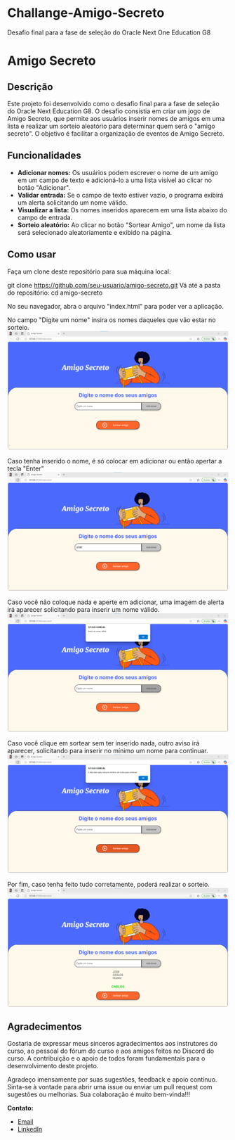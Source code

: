 # Challange-Amigo-Secreto
Desafio final para a fase de seleção do Oracle Next One Education G8

# Amigo Secreto

## Descrição
Este projeto foi desenvolvido como o desafio final para a fase de seleção do Oracle Next Education G8. O desafio consistia em criar um jogo de Amigo Secreto, que permite aos usuários inserir nomes de amigos em uma lista e realizar um sorteio aleatório para determinar quem será o "amigo secreto". O objetivo é facilitar a organização de eventos de Amigo Secreto.

## Funcionalidades
- **Adicionar nomes:** Os usuários podem escrever o nome de um amigo em um campo de texto e adicioná-lo a uma lista visível ao clicar no botão "Adicionar".
- **Validar entrada:** Se o campo de texto estiver vazio, o programa exibirá um alerta solicitando um nome válido.
- **Visualizar a lista:** Os nomes inseridos aparecem em uma lista abaixo do campo de entrada.
- **Sorteio aleatório:** Ao clicar no botão "Sortear Amigo", um nome da lista será selecionado aleatoriamente e exibido na página.

## Como usar
Faça um clone deste repositório para sua máquina local:

git clone https://github.com/seu-usuario/amigo-secreto.git
Vá até a pasta do repositório: cd amigo-secreto

No seu navegador, abra o arquivo "index.html" para poder ver a aplicação.

No campo "Digite um nome" insira os nomes daqueles que vão estar no sorteio. 
![PrintdaTelainIcial](./imagens/imagem1.png)

Caso tenha inserido o nome, é só colocar em adicionar ou então apertar a tecla "Enter"
![Imagem2](./imagens/imagem2.png)

Caso você não coloque nada e aperte em adicionar, uma imagem de alerta irá aparecer solicitando para inserir um nome válido.
![imagem3](./imagens/imagem3.png)

Caso você clique em sortear sem ter inserido nada, outro aviso irá aparecer, solicitando para inserir no mínimo um nome para continuar.
![imagem4](./imagens/imagem4.png)

Por fim, caso tenha feito tudo corretamente, poderá realizar o sorteio.
![imagem5](./imagens/imagem5.png)

## Agradecimentos

Gostaria de expressar meus sinceros agradecimentos aos instrutores do curso, ao pessoal do fórum do curso e aos amigos feitos no Discord do curso. A contribuição e o apoio de todos foram fundamentais para o desenvolvimento deste projeto. 

Agradeço imensamente por suas sugestões, feedback e apoio contínuo. Sinta-se à vontade para abrir uma issue ou enviar um pull request com sugestões ou melhorias. Sua colaboração é muito bem-vinda!!!

**Contato:**
- [Email](mailto:renan.almeida2011@live.com)
- [LinkedIn](www.linkedin.com/in/renan-almeida-grow)

